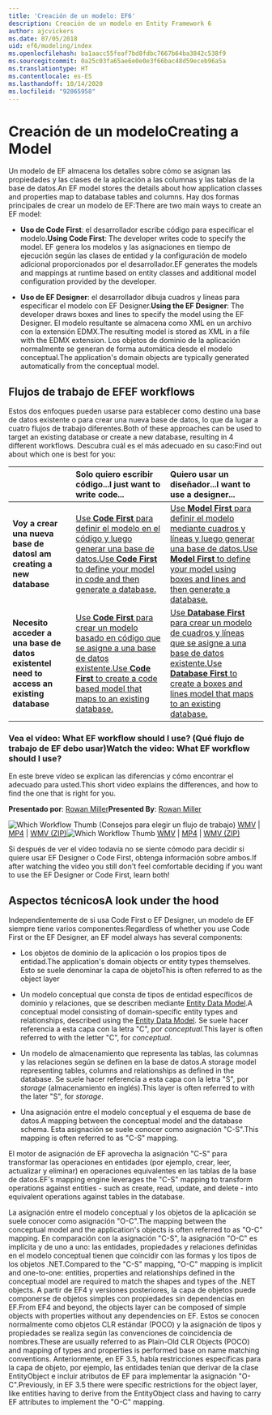 ```yaml
---
title: 'Creación de un modelo: EF6'
description: Creación de un modelo en Entity Framework 6
author: ajcvickers
ms.date: 07/05/2018
uid: ef6/modeling/index
ms.openlocfilehash: ba1aacc55feaf7bd8fdbc7667b64ba3842c538f9
ms.sourcegitcommit: 0a25c03fa65ae6e0e0e3f66bac48d59eceb96a5a
ms.translationtype: HT
ms.contentlocale: es-ES
ms.lasthandoff: 10/14/2020
ms.locfileid: "92065958"
---
```

# <a name="creating-a-model"></a><span data-ttu-id="9f1a6-103">Creación de un modelo</span><span class="sxs-lookup"><span data-stu-id="9f1a6-103">Creating a Model</span></span>

<span data-ttu-id="9f1a6-104">Un modelo de EF almacena los detalles sobre cómo se asignan las propiedades y las clases de la aplicación a las columnas y las tablas de la base de datos.</span><span class="sxs-lookup"><span data-stu-id="9f1a6-104">An EF model stores the details about how application classes and properties map to database tables and columns.</span></span> <span data-ttu-id="9f1a6-105">Hay dos formas principales de crear un modelo de EF:</span><span class="sxs-lookup"><span data-stu-id="9f1a6-105">There are two main ways to create an EF model:</span></span>

- <span data-ttu-id="9f1a6-106">**Uso de Code First**: el desarrollador escribe código para especificar el modelo.</span><span class="sxs-lookup"><span data-stu-id="9f1a6-106">**Using Code First**: The developer writes code to specify the model.</span></span> <span data-ttu-id="9f1a6-107">EF genera los modelos y las asignaciones en tiempo de ejecución según las clases de entidad y la configuración de modelo adicional proporcionados por el desarrollador.</span><span class="sxs-lookup"><span data-stu-id="9f1a6-107">EF generates the models and mappings at runtime based on entity classes and additional model configuration provided by the developer.</span></span>

- <span data-ttu-id="9f1a6-108">**Uso de EF Designer**: el desarrollador dibuja cuadros y líneas para especificar el modelo con EF Designer.</span><span class="sxs-lookup"><span data-stu-id="9f1a6-108">**Using the EF Designer**: The developer draws boxes and lines to specify the model using the EF Designer.</span></span> <span data-ttu-id="9f1a6-109">El modelo resultante se almacena como XML en un archivo con la extensión EDMX.</span><span class="sxs-lookup"><span data-stu-id="9f1a6-109">The resulting model is stored as XML in a file with the EDMX extension.</span></span> <span data-ttu-id="9f1a6-110">Los objetos de dominio de la aplicación normalmente se generan de forma automática desde el modelo conceptual.</span><span class="sxs-lookup"><span data-stu-id="9f1a6-110">The application's domain objects are typically generated automatically from the conceptual model.</span></span>

## <a name="ef-workflows"></a><span data-ttu-id="9f1a6-111">Flujos de trabajo de EF</span><span class="sxs-lookup"><span data-stu-id="9f1a6-111">EF workflows</span></span>

<span data-ttu-id="9f1a6-112">Estos dos enfoques pueden usarse para establecer como destino una base de datos existente o para crear una nueva base de datos, lo que da lugar a cuatro flujos de trabajo diferentes.</span><span class="sxs-lookup"><span data-stu-id="9f1a6-112">Both of these approaches can be used to target an existing database or create a new database, resulting in 4 different workflows.</span></span>
<span data-ttu-id="9f1a6-113">Descubra cuál es el más adecuado en su caso:</span><span class="sxs-lookup"><span data-stu-id="9f1a6-113">Find out about which one is best for you:</span></span>  

|                                           | <span data-ttu-id="9f1a6-114">Solo quiero escribir código...</span><span class="sxs-lookup"><span data-stu-id="9f1a6-114">I just want to write code...</span></span>                                                                                                                   | <span data-ttu-id="9f1a6-115">Quiero usar un diseñador...</span><span class="sxs-lookup"><span data-stu-id="9f1a6-115">I want to use a designer...</span></span>                                                                                                                        |
|:------------------------------------------|:-----------------------------------------------------------------------------------------------------------------------------------------------|:---------------------------------------------------------------------------------------------------------------------------------------------------|
| <span data-ttu-id="9f1a6-116">**Voy a crear una nueva base de datos**</span><span class="sxs-lookup"><span data-stu-id="9f1a6-116">**I am creating a new database**</span></span>          | [<span data-ttu-id="9f1a6-117">Use **Code First** para definir el modelo en el código y luego generar una base de datos.</span><span class="sxs-lookup"><span data-stu-id="9f1a6-117">Use **Code First** to define your model in code and then generate a database.</span></span>](xref:ef6/modeling/code-first/workflows/new-database)           | [<span data-ttu-id="9f1a6-118">Use **Model First** para definir el modelo mediante cuadros y líneas y luego generar una base de datos.</span><span class="sxs-lookup"><span data-stu-id="9f1a6-118">Use **Model First** to define your model using boxes and lines and then generate a database.</span></span>](xref:ef6/modeling/designer/workflows/model-first)   |
| <span data-ttu-id="9f1a6-119">**Necesito acceder a una base de datos existente**</span><span class="sxs-lookup"><span data-stu-id="9f1a6-119">**I need to access an existing database**</span></span> | [<span data-ttu-id="9f1a6-120">Use **Code First** para crear un modelo basado en código que se asigne a una base de datos existente.</span><span class="sxs-lookup"><span data-stu-id="9f1a6-120">Use **Code First** to create a code based model that maps to an existing database.</span></span>](xref:ef6/modeling/code-first/workflows/existing-database) | [<span data-ttu-id="9f1a6-121">Use **Database First** para crear un modelo de cuadros y líneas que se asigne a una base de datos existente.</span><span class="sxs-lookup"><span data-stu-id="9f1a6-121">Use **Database First** to create a boxes and lines model that maps to an existing database.</span></span>](xref:ef6/modeling/designer/workflows/database-first) |

### <a name="watch-the-video-what-ef-workflow-should-i-use"></a><span data-ttu-id="9f1a6-122">Vea el vídeo: What EF workflow should I use? (Qué flujo de trabajo de EF debo usar)</span><span class="sxs-lookup"><span data-stu-id="9f1a6-122">Watch the video: What EF workflow should I use?</span></span>

<span data-ttu-id="9f1a6-123">En este breve vídeo se explican las diferencias y cómo encontrar el adecuado para usted.</span><span class="sxs-lookup"><span data-stu-id="9f1a6-123">This short video explains the differences, and how to find the one that is right for you.</span></span>

<span data-ttu-id="9f1a6-124">**Presentado por**: [Rowan Miller](https://romiller.com/)</span><span class="sxs-lookup"><span data-stu-id="9f1a6-124">**Presented By**: [Rowan Miller](https://romiller.com/)</span></span>

<span data-ttu-id="9f1a6-125">![Which Workflow Thumb](../media/whichworkflow-thumb.png) (Consejos para elegir un flujo de trabajo) [WMV](https://download.microsoft.com/download/8/F/8/8F81F4CD-3678-4229-8D79-0C63FFA3C595/HDI_ITPro_Technet_winvideo_ChoseYourWorkflow.wmv) | [MP4](https://download.microsoft.com/download/8/F/8/8F81F4CD-3678-4229-8D79-0C63FFA3C595/HDI_ITPro_Technet_mp4video_ChoseYourWorkflow.m4v) | [WMV (ZIP)](https://download.microsoft.com/download/8/F/8/8F81F4CD-3678-4229-8D79-0C63FFA3C595/HDI_ITPro_Technet_winvideo_ChoseYourWorkflow.zip)</span><span class="sxs-lookup"><span data-stu-id="9f1a6-125">![Which Workflow Thumb](../media/whichworkflow-thumb.png) [WMV](https://download.microsoft.com/download/8/F/8/8F81F4CD-3678-4229-8D79-0C63FFA3C595/HDI_ITPro_Technet_winvideo_ChoseYourWorkflow.wmv) | [MP4](https://download.microsoft.com/download/8/F/8/8F81F4CD-3678-4229-8D79-0C63FFA3C595/HDI_ITPro_Technet_mp4video_ChoseYourWorkflow.m4v) | [WMV (ZIP)](https://download.microsoft.com/download/8/F/8/8F81F4CD-3678-4229-8D79-0C63FFA3C595/HDI_ITPro_Technet_winvideo_ChoseYourWorkflow.zip)</span></span>

<span data-ttu-id="9f1a6-126">Si después de ver el vídeo todavía no se siente cómodo para decidir si quiere usar EF Designer o Code First, obtenga información sobre ambos.</span><span class="sxs-lookup"><span data-stu-id="9f1a6-126">If after watching the video you still don't feel comfortable deciding if you want to use the EF Designer or Code First, learn both!</span></span>

## <a name="a-look-under-the-hood"></a><span data-ttu-id="9f1a6-127">Aspectos técnicos</span><span class="sxs-lookup"><span data-stu-id="9f1a6-127">A look under the hood</span></span>

<span data-ttu-id="9f1a6-128">Independientemente de si usa Code First o EF Designer, un modelo de EF siempre tiene varios componentes:</span><span class="sxs-lookup"><span data-stu-id="9f1a6-128">Regardless of whether you use Code First or the EF Designer, an EF model always has several components:</span></span>

- <span data-ttu-id="9f1a6-129">Los objetos de dominio de la aplicación o los propios tipos de entidad.</span><span class="sxs-lookup"><span data-stu-id="9f1a6-129">The application's domain objects or entity types themselves.</span></span> <span data-ttu-id="9f1a6-130">Esto se suele denominar la capa de objeto</span><span class="sxs-lookup"><span data-stu-id="9f1a6-130">This is often referred to as the object layer</span></span>

- <span data-ttu-id="9f1a6-131">Un modelo conceptual que consta de tipos de entidad específicos de dominio y relaciones, que se describen mediante [Entity Data Model](xref:ef6/resources/glossary#entity-data-model).</span><span class="sxs-lookup"><span data-stu-id="9f1a6-131">A conceptual model consisting of domain-specific entity types and relationships, described using the [Entity Data Model](xref:ef6/resources/glossary#entity-data-model).</span></span> <span data-ttu-id="9f1a6-132">Se suele hacer referencia a esta capa con la letra "C", por _conceptual_.</span><span class="sxs-lookup"><span data-stu-id="9f1a6-132">This layer is often referred to with the letter "C", for _conceptual_.</span></span>

- <span data-ttu-id="9f1a6-133">Un modelo de almacenamiento que representa las tablas, las columnas y las relaciones según se definen en la base de datos.</span><span class="sxs-lookup"><span data-stu-id="9f1a6-133">A storage model representing tables, columns and relationships as defined in the database.</span></span> <span data-ttu-id="9f1a6-134">Se suele hacer referencia a esta capa con la letra "S", por _storage_ (almacenamiento en inglés).</span><span class="sxs-lookup"><span data-stu-id="9f1a6-134">This layer is often referred to with the later "S", for _storage_.</span></span>  

- <span data-ttu-id="9f1a6-135">Una asignación entre el modelo conceptual y el esquema de base de datos.</span><span class="sxs-lookup"><span data-stu-id="9f1a6-135">A mapping between the conceptual model and the database schema.</span></span> <span data-ttu-id="9f1a6-136">Esta asignación se suele conocer como asignación "C-S".</span><span class="sxs-lookup"><span data-stu-id="9f1a6-136">This mapping is often referred to as "C-S" mapping.</span></span>

<span data-ttu-id="9f1a6-137">El motor de asignación de EF aprovecha la asignación "C-S" para transformar las operaciones en entidades (por ejemplo, crear, leer, actualizar y eliminar) en operaciones equivalentes en las tablas de la base de datos.</span><span class="sxs-lookup"><span data-stu-id="9f1a6-137">EF's mapping engine leverages the "C-S" mapping to transform operations against entities - such as create, read, update, and delete - into equivalent operations against tables in the database.</span></span>

<span data-ttu-id="9f1a6-138">La asignación entre el modelo conceptual y los objetos de la aplicación se suele conocer como asignación "O-C".</span><span class="sxs-lookup"><span data-stu-id="9f1a6-138">The mapping between the conceptual model and the application's objects is often referred to as "O-C" mapping.</span></span> <span data-ttu-id="9f1a6-139">En comparación con la asignación "C-S", la asignación "O-C" es implícita y de uno a uno: las entidades, propiedades y relaciones definidas en el modelo conceptual tienen que coincidir con las formas y los tipos de los objetos .NET.</span><span class="sxs-lookup"><span data-stu-id="9f1a6-139">Compared to the "C-S" mapping, "O-C" mapping is implicit and one-to-one: entities, properties and relationships defined in the conceptual model are required to match the shapes and types of the .NET objects.</span></span> <span data-ttu-id="9f1a6-140">A partir de EF4 y versiones posteriores, la capa de objetos puede componerse de objetos simples con propiedades sin dependencias en EF.</span><span class="sxs-lookup"><span data-stu-id="9f1a6-140">From EF4 and beyond, the objects layer can be composed of simple objects with properties without any dependencies on EF.</span></span> <span data-ttu-id="9f1a6-141">Estos se conocen normalmente como objetos CLR estándar (POCO) y la asignación de tipos y propiedades se realiza según las convenciones de coincidencia de nombres.</span><span class="sxs-lookup"><span data-stu-id="9f1a6-141">These are usually referred to as Plain-Old CLR Objects (POCO) and mapping of types and properties is performed base on name matching conventions.</span></span> <span data-ttu-id="9f1a6-142">Anteriormente, en EF 3.5, había restricciones específicas para la capa de objeto, por ejemplo, las entidades tenían que derivar de la clase EntityObject e incluir atributos de EF para implementar la asignación "O-C".</span><span class="sxs-lookup"><span data-stu-id="9f1a6-142">Previously, in EF 3.5 there were specific restrictions for the object layer, like entities having to derive from the EntityObject class and having to carry EF attributes to implement the "O-C" mapping.</span></span>
